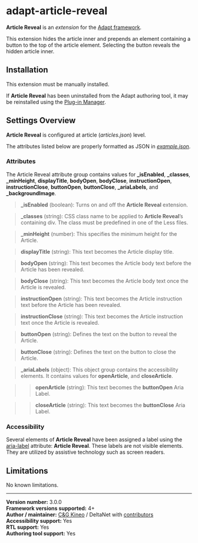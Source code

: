 # adapt-article-reveal

**Article Reveal** is an *extension* for the [Adapt framework](https://github.com/adaptlearning/adapt_framework).   

This extension hides the article inner and prepends an element containing a button to the top of the article element. Selecting the button reveals the hidden article inner.  

## Installation

This extension must be manually installed.  

If **Article Reveal** has been uninstalled from the Adapt authoring tool, it may be reinstalled using the [Plug-in Manager](https://github.com/adaptlearning/adapt_authoring/wiki/Plugin-Manager).  

## Settings Overview

**Article Reveal** is configured at article (*articles.json*) level.  

The attributes listed below are properly formatted as JSON in [*example.json*](https://github.com/deltanet/adapt-article-reveal/blob/master/example.json).  

### Attributes

The Article Reveal attribute group contains values for **_isEnabled**, **_classes**, **_minHeight**, **displayTitle**, **bodyOpen**, **bodyClose**, **instructionOpen**, **instructionClose**, **buttonOpen**, **buttonClose**, **_ariaLabels**, and **_backgroundImage**.  

>**_isEnabled** (boolean):  Turns on and off the **Article Reveal** extension.  

>**_classes** (string): CSS class name to be applied to **Article Reveal**’s containing div. The class must be predefined in one of the Less files.  

>**_minHeight** (number): This specifies the minimum height for the Article.  

>**displayTitle** (string): This text becomes the Article display title.  

>**bodyOpen** (string): This text becomes the Article body text before the Article has been revealed.  

>**bodyClose** (string): This text becomes the Article body text once the Article is revealed.  

>**instructionOpen** (string): This text becomes the Article instruction text before the Article has been revealed.  

>**instructionClose** (string): This text becomes the Article instruction text once the Article is revealed.  

>**buttonOpen** (string): Defines the text on the button to reveal the Article.  

>**buttonClose** (string): Defines the text on the button to close the Article.  

>**_ariaLabels** (object): This object group contains the accessibility elements. It contains values for **openArticle**, and **closeArticle**.  

>>**openArticle** (string): This text becomes the **buttonOpen** Aria Label.  

>>**closeArticle** (string): This text becomes the **buttonClose** Aria Label.  

### Accessibility
Several elements of **Article Reveal** have been assigned a label using the [aria-label](https://github.com/adaptlearning/adapt_framework/wiki/Aria-Labels) attribute: **Article Reveal**. These labels are not visible elements. They are utilized by assistive technology such as screen readers.   

## Limitations

No known limitations.

----------------------------
**Version number:**  3.0.0   
**Framework versions supported:**  4+    
**Author / maintainer:** [C&G Kineo](https://github.com/cgkineo/adapt-article-reveal) / DeltaNet with [contributors](https://github.com/deltanet/adapt-article-reveal/graphs/contributors)     
**Accessibility support:** Yes  
**RTL support:** Yes     
**Authoring tool support:** Yes

